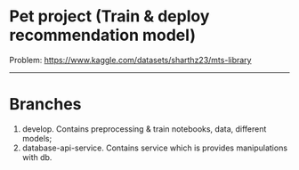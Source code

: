 # Pet project (Train & deploy recommendation model)
Problem: https://www.kaggle.com/datasets/sharthz23/mts-library
____
# Branches
1. develop. Contains preprocessing & train notebooks, data, different models;
2. database-api-service. Contains service which is provides manipulations with db.
